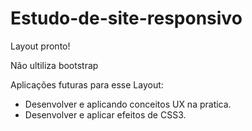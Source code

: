 ﻿# Estudo-de-site-responsivo

Layout pronto!


Não ultiliza bootstrap




Aplicações futuras para esse Layout:

- Desenvolver e aplicando conceitos UX na pratica.
- Desenvolver e aplicar efeitos de CSS3.
